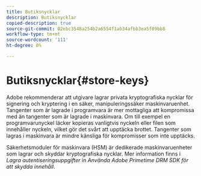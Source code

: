 ```yaml
---
title: Butiksnycklar
description: Butiksnycklar
copied-description: true
source-git-commit: 02ebc3548a254b2a6554f1ab34afbb3ea5f09bb8
workflow-type: tm+mt
source-wordcount: '111'
ht-degree: 0%

---
```


# Butiksnycklar{#store-keys}

Adobe rekommenderar att utgivare lagrar privata kryptografiska nycklar för signering och kryptering i en säker, manipuleringssäker maskinvaruenhet. Tangenter som är lagrade i programvara är mer mottagliga att kompromissa med än tangenter som är lagrade i maskinvara. Om till exempel en programvarunyckel läcker kopieras vanligtvis nyckeln eller filen som innehåller nyckeln, vilket gör det svårt att upptäcka brottet. Tangenter som lagras i maskinvara är mindre känsliga för kompromisser som inte upptäcks.

Säkerhetsmoduler för maskinvara (HSM) är dedikerade maskinvaruenheter som lagrar och skyddar kryptografiska nycklar. Mer information finns i *Lagra autentiseringsuppgifter* in *Använda Adobe Primetime DRM SDK för att skydda innehåll*.
